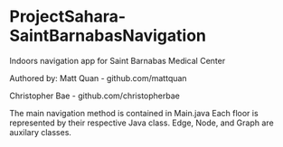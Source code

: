 # ProjectSahara-SaintBarnabasNavigation
Indoors navigation app for Saint Barnabas Medical Center

Authored by:
Matt Quan - github.com/mattquan

Christopher Bae - github.com/christopherbae


The main navigation method is contained in Main.java
Each floor is represented by their respective Java class.
Edge, Node, and Graph are auxilary classes.

